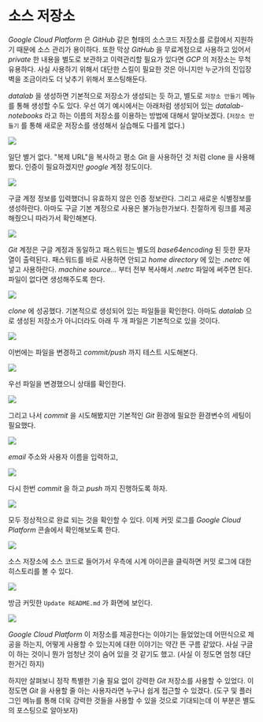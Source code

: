 # 소스 저장소

_Google Cloud Platform_ 은 _GitHub_ 같은 형태의 소스코드 저장소를 로컬에서 지원하기 때문에 소스 관리가 용이하다. 또한 막상 _GitHub_ 을 무료계정으로 사용하고 있어서 _private_ 한 내용을 별도로 보관하고 이력관리할 필요가 있다면 _GCP_ 의 저장소는 무척 유용하다. 사실 사용하기 위해서 대단한 스킬이 필요한 것은 아니지만 누군가의 진입장벽을 조금이라도 더 낮추기 위해서 포스팅해둔다.

_datalab_ 을 생성하면 기본적으로 저장소가 생성되는 듯 하고, 별도로 `저장소 만들기` 메뉴를 통해 생성할 수도 있다. 우선 여기 예시에서는 아래처럼 생성되어 있는 _datalab-notebooks_ 라고 하는 이름의 저장소를 이용하는 방법에 대해서 알아보겠다. \(`저장소 만들기` 를 통해 새로운 저장소를 생성해서 실습해도 다를게 없다.\)

![](https://t1.daumcdn.net/cfile/tistory/2719013C593DDAB81E)

일단 별거 없다. "복제 URL"을 복사하고 평소 Git 을 사용하던 것 처럼 clone 을 사용해봤다. 인증이 필요하겠지만 _google_ 계정 정도이다.

![](https://t1.daumcdn.net/cfile/tistory/26358A3C593DDAB91B)

구글 계정 정보를 입력했더니 유효하지 않은 인증 정보란다. 그리고 새로운 식별정보를 생성하란다. 아마도 구글 기본 계정으로 사용은 불가능한가보다. 친절하게 링크를 제공해줬으니 따라가서 확인해본다.

![](https://t1.daumcdn.net/cfile/tistory/2516083C593DDAB926)

_Git_ 계정은 구글 계정과 동일하고 패스워드는 별도의 _base64encoding_ 된 듯한 문자열이 출력된다. 패스워드를 바로 사용하면 안되고 _home directory_ 에 있는 _.netrc_ 에 넣고 사용하란다. _machine source..._ 부터 전부 복사해서 _.netrc_ 파일에 써주면 된다. 파일이 없다면 생성해주도록 한다.

![](https://t1.daumcdn.net/cfile/tistory/25629A3C593DDABC16)

_clone_ 에 성공했다. 기본적으로 생성되어 있는 파일들을 확인한다. 아마도 _datalab_ 으로 생성된 저장소가 아니더라도 아래 두 개 파일은 기본적으로 있을 것이다.

![](https://t1.daumcdn.net/cfile/tistory/263A883C593DDABD1B)

이번에는 파일을 변경하고 _commit/push_ 까지 테스트 시도해본다.

![](https://t1.daumcdn.net/cfile/tistory/252D4A38593DDABE2C)

우선 파일을 변경했으니 상태를 확인한다.

![](https://t1.daumcdn.net/cfile/tistory/2137B438593DDABE25)

그리고 나서 _commit_ 을 시도해봤지만 기본적인 _Git_ 환경에 필요한 환경변수의 세팅이 필요했다.

![](https://t1.daumcdn.net/cfile/tistory/24208D38593DDAC220)

_email_ 주소와 사용자 이름을 입력하고,

![](https://t1.daumcdn.net/cfile/tistory/221FD838593DDABF20)

다시 한번 _commit_ 을 하고 _push_ 까지 진행하도록 하자.

![](https://t1.daumcdn.net/cfile/tistory/2535B138593DDAC01E)

모두 정상적으로 완료 되는 것을 확인할 수 있다. 이제 커밋 로그를 _Google Cloud Platform_ 콘솔에서 확인해보도록 한다.

![](https://t1.daumcdn.net/cfile/tistory/27531038593DDAC124)

소스 저장소에 소스 코드로 들어가서 우측에 시계 아이콘을 클릭하면 커밋 로그에 대한 히스토리를 볼 수 있다.

![](https://t1.daumcdn.net/cfile/tistory/25148E3C593DDABB1E)

방금 커밋한 `Update README.md` 가 화면에 보인다.

![](https://t1.daumcdn.net/cfile/tistory/2742C33C593DDABA21)

_Google Cloud Platform_ 이 저장소를 제공한다는 이야기는 들었었는데 어떤식으로 제공을 하는지, 어떻게 사용할 수 있는지에 대한 이야기는 약간 뜬 구름 같았다. 사실 구글이 하는 것이니 뭔가 엄청난 것이 숨어 있을 것 같기도 했고. \(사실 이 정도면 엄청 대단한거긴 하지\)

하지만 살펴보니 정작 특별한 기술 필요 없이 강력한 _Git_ 저장소를 사용할 수 있었다. 이 정도면 _Git_ 을 사용할 줄 아는 사용자라면 누구나 쉽게 접근할 수 있겠다. \(도구 및 플러그인 메뉴를 통해 더욱 강력한 것들을 사용할 수 있을 것으로 기대되는데 이 부분은 별도의 포스팅으로 알아보자\)

